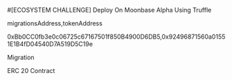 #[ECOSYSTEM CHALLENGE] Deploy On Moonbase Alpha Using Truffle

migrationsAddress,tokenAddress

0xBb0CC0fb3e0c06725c67167501f850B4900D6DB5,0x92496871560a01551E1B4fD04540D7A519D5C19e

Migration
![]()

ERC 20 Contract
![]()

